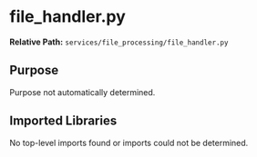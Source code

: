 # file_handler.py

**Relative Path:** `services/file_processing/file_handler.py`

## Purpose

Purpose not automatically determined.

## Imported Libraries

No top-level imports found or imports could not be determined.
